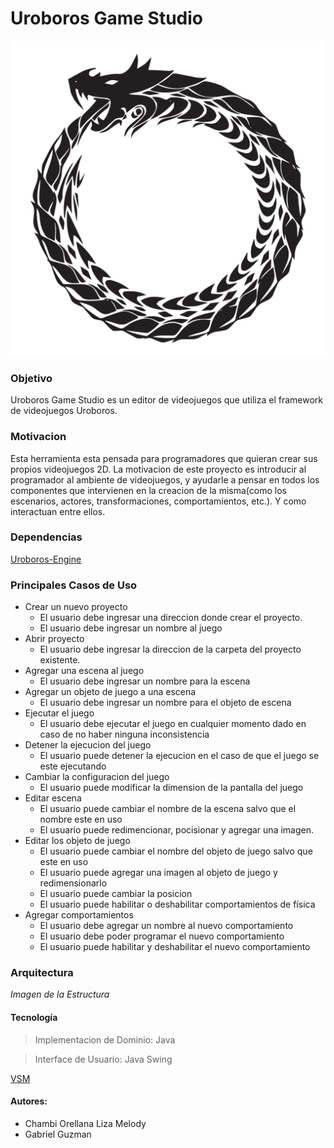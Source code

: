 # Uroboros Game Studio

![Uroboros Logo](Logo/Uroboros-Logo.png)

### Objetivo
Uroboros Game Studio es un editor de videojuegos que utiliza el framework de videojuegos Uroboros.

### Motivacion
Esta herramienta esta pensada para programadores que quieran crear sus propios videojuegos 2D. La motivacion de este proyecto es introducir al programador al ambiente de videojuegos, y ayudarle a pensar en todos los componentes que intervienen en la creacion de la misma(como los escenarios, actores, transformaciones, comportamientos, etc.). Y como interactuan entre ellos.

### Dependencias
[Uroboros-Engine](https://github.com/TeamUroboros/Uroboros-Engine/tree/develop)

### Principales Casos de Uso
* Crear un nuevo proyecto
	* El usuario debe ingresar una direccion donde crear el proyecto.
	* El usuario debe ingresar un nombre al juego
* Abrir proyecto
	* El usuario debe ingresar la direccion de la carpeta del proyecto existente.
* Agregar una escena al juego
	* El usuario debe ingresar un nombre para la escena
* Agregar un objeto de juego a una escena
	* El usuario debe ingresar un nombre para el objeto de escena
* Ejecutar el juego
	* El usuario debe ejecutar el juego en cualquier momento dado en caso de no haber ninguna inconsistencia
* Detener la ejecucion del juego
	* El usuario puede detener la ejecucion en el caso de que el juego se este ejecutando
* Cambiar la configuracion del juego
	* El usuario puede modificar la dimension de la pantalla del juego
* Editar escena
	* El usuario puede cambiar el nombre de la escena salvo que el nombre este en uso
	* El usuario puede redimencionar, pocisionar y agregar una imagen.
* Editar los objeto de juego
	* El usuario puede cambiar el nombre del objeto de juego salvo que este en uso
	* El usuario puede agregar una imagen al objeto de juego y redimensionarlo
	* El usuario puede cambiar la posicion
	* El usuario puede habilitar o deshabilitar comportamientos de física
* Agregar comportamientos
	* El usuario debe agregar un nombre al nuevo comportamiento
	* El usuario debe poder programar el nuevo comportamiento
	* El usuario puede habilitar y deshabilitar el nuevo comportamiento

### Arquitectura

*Imagen de la Estructura*

#### Tecnología
> Implementacion de Dominio: Java

> Interface de Usuario: Java Swing

[VSM](https://realtimeboard.com/app/board/o9J_kxnZcYo=/)

#### Autores:
* Chambi Orellana Liza Melody
* Gabriel Guzman
